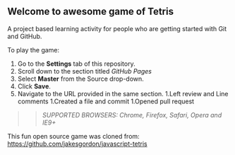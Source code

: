 ## Welcome to awesome game of Tetris

A project based learning activity for people who are getting started with Git and GitHub.

To play the game:
1. Go to the **Settings** tab of this repository.
1. Scroll down to the section titled _GitHub Pages_
1. Select **Master** from the Source drop-down.
1. Click **Save**.
1. Navigate to the URL provided in the same section.
1.Left review and Line comments
1.Created a file and commit
1.Opened pull request
>> _*SUPPORTED BROWSERS*: Chrome, Firefox, Safari, Opera and IE9+_

This fun open source game was cloned from: https://github.com/jakesgordon/javascript-tetris

